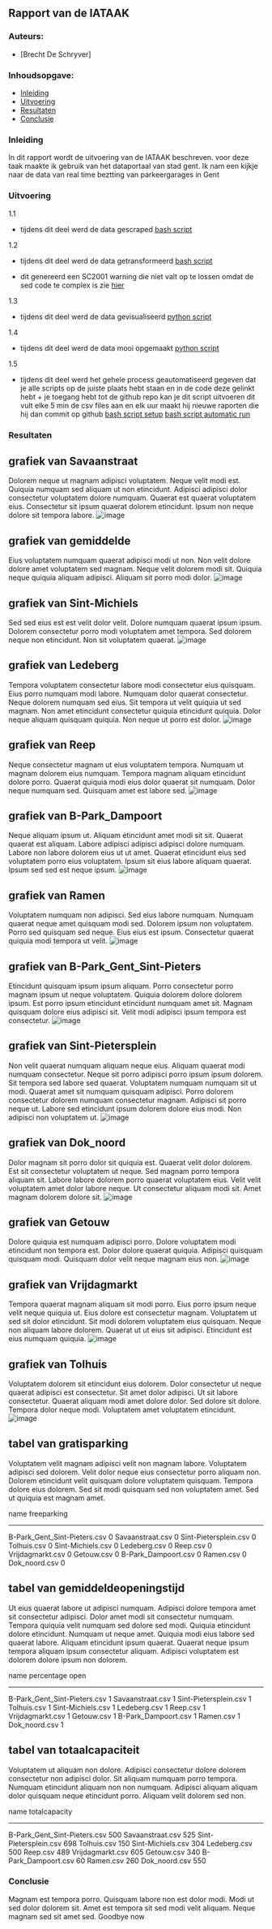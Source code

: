 ## Rapport van de IATAAK
### Auteurs:
 - [Brecht De Schryver]
### Inhoudsopgave:
 - [Inleiding](#inleiding)
 - [Uitvoering](#uitvoering)
 - [Resultaten](#resultaten)
 - [Conclusie](#conclusie)
### Inleiding
In dit rapport wordt de uitvoering van de IATAAK beschreven. voor deze taak maakte ik gebruik van het dataportaal van stad gent. Ik nam een kijkje naar de data van real time beztting van parkeergarages in Gent
### Uitvoering
1.1
 - tijdens dit deel werd de data gescraped
[bash script](https://github.com/BrechtDeSchryver/iataak/blob/main/data-workflow/scripts/webscraper.sh)

1.2
 - tijdens dit deel werd de data getransformeerd
[bash script](https://github.com/BrechtDeSchryver/iataak/blob/main/data-workflow/scripts/transform.sh)

 - dit genereerd een SC2001 warning die niet valt op te lossen omdat de sed code te complex is zie [hier](https://www.shellcheck.net/wiki/SC2001)

1.3
 - tijdens dit deel werd de data gevisualiseerd
[python script](https://github.com/BrechtDeSchryver/iataak/blob/main/data-workflow/scripts/analyse.py)

1.4
 - tijdens dit deel werd de data mooi opgemaakt
[python script](https://github.com/BrechtDeSchryver/iataak/blob/main/data-workflow/scripts/report.py)

1.5
 - tijdens dit deel werd het gehele process geautomatiseerd
gegeven dat je alle scripts op de juiste plaats hebt staan en in de code deze gelinkt hebt + je toegang hebt tot de github repo kan je dit script uitvoeren
dit vult elke 5 min de csv files aan en elk uur maakt hij nieuwe raporten die hij dan commit op github
[bash script setup](https://github.com/BrechtDeSchryver/iataak/blob/main/data-workflow/scripts/setup.sh)
[bash script automatic run](https://github.com/BrechtDeSchryver/iataak/blob/main/data-workflow/scripts/automated.sh)
### Resultaten
## grafiek van Savaanstraat
Dolorem neque ut magnam adipisci voluptatem. Neque velit modi est. Quiquia numquam sed aliquam ut non etincidunt. Adipisci adipisci dolor consectetur voluptatem dolore numquam. Quaerat est quaerat voluptatem eius. Consectetur sit ipsum quaerat dolorem etincidunt. Ipsum non neque dolore sit tempora labore.
![image](https://github.com/BrechtDeSchryver/iataak/blob/main/data-workflow/csvimage/Savaanstraat.csv.png)
## grafiek van gemiddelde
Eius voluptatem numquam quaerat adipisci modi ut non. Non velit dolore dolore amet voluptatem sed magnam. Neque velit dolorem modi sit. Quiquia neque quiquia aliquam adipisci. Aliquam sit porro modi dolor.
![image](https://github.com/BrechtDeSchryver/iataak/blob/main/data-workflow/csvimage/gemiddelde.csv.png)
## grafiek van Sint-Michiels
Sed sed eius est est velit dolor velit. Dolore numquam quaerat ipsum ipsum. Dolorem consectetur porro modi voluptatem amet tempora. Sed dolorem neque non etincidunt. Non sit voluptatem quaerat.
![image](https://github.com/BrechtDeSchryver/iataak/blob/main/data-workflow/csvimage/Sint-Michiels.csv.png)
## grafiek van Ledeberg
Tempora voluptatem consectetur labore modi consectetur eius quisquam. Eius porro numquam modi labore. Numquam dolor quaerat consectetur. Neque dolorem numquam sed eius. Sit tempora ut velit quiquia ut sed magnam. Non amet etincidunt consectetur quiquia etincidunt quiquia. Dolor neque aliquam quisquam quiquia. Non neque ut porro est dolor.
![image](https://github.com/BrechtDeSchryver/iataak/blob/main/data-workflow/csvimage/Ledeberg.csv.png)
## grafiek van Reep
Neque consectetur magnam ut eius voluptatem tempora. Numquam ut magnam dolorem eius numquam. Tempora magnam aliquam etincidunt dolore porro. Quaerat quiquia modi eius dolor quaerat sit numquam. Dolor neque numquam sed. Quisquam amet est labore sed.
![image](https://github.com/BrechtDeSchryver/iataak/blob/main/data-workflow/csvimage/Reep.csv.png)
## grafiek van B-Park_Dampoort
Neque aliquam ipsum ut. Aliquam etincidunt amet modi sit sit. Quaerat quaerat est aliquam. Labore adipisci adipisci adipisci dolore numquam. Labore non labore dolorem eius ut ut amet. Quaerat etincidunt eius sed voluptatem porro eius voluptatem. Ipsum sit eius labore aliquam quaerat. Ipsum sed sed est neque ipsum.
![image](https://github.com/BrechtDeSchryver/iataak/blob/main/data-workflow/csvimage/B-Park_Dampoort.csv.png)
## grafiek van Ramen
Voluptatem numquam non adipisci. Sed eius labore numquam. Numquam quaerat neque amet quisquam modi sed. Dolorem ipsum non voluptatem. Porro sed quisquam sed neque. Eius eius est ipsum. Consectetur quaerat quiquia modi tempora ut velit.
![image](https://github.com/BrechtDeSchryver/iataak/blob/main/data-workflow/csvimage/Ramen.csv.png)
## grafiek van B-Park_Gent_Sint-Pieters
Etincidunt quisquam ipsum ipsum aliquam. Porro consectetur porro magnam ipsum ut neque voluptatem. Quiquia dolorem dolore dolorem ipsum. Est porro ipsum etincidunt etincidunt numquam amet sit. Magnam quisquam dolore eius adipisci sit. Velit modi adipisci ipsum tempora est consectetur.
![image](https://github.com/BrechtDeSchryver/iataak/blob/main/data-workflow/csvimage/B-Park_Gent_Sint-Pieters.csv.png)
## grafiek van Sint-Pietersplein
Non velit quaerat numquam aliquam neque eius. Aliquam quaerat modi numquam consectetur. Neque sit porro adipisci porro ipsum ipsum dolorem. Sit tempora sed labore sed quaerat. Voluptatem numquam numquam sit ut modi. Quaerat amet sit numquam quisquam adipisci. Porro dolorem consectetur dolorem numquam consectetur magnam. Adipisci sit porro neque ut. Labore sed etincidunt ipsum dolorem dolore eius modi. Non adipisci non voluptatem ut.
![image](https://github.com/BrechtDeSchryver/iataak/blob/main/data-workflow/csvimage/Sint-Pietersplein.csv.png)
## grafiek van Dok_noord
Dolor magnam sit porro dolor sit quiquia est. Quaerat velit dolor dolorem. Est sit consectetur voluptatem ut neque. Sed magnam porro tempora aliquam sit. Labore labore dolorem porro quaerat voluptatem eius. Velit velit voluptatem amet dolor labore neque. Ut consectetur aliquam modi sit. Amet magnam dolorem dolore sit.
![image](https://github.com/BrechtDeSchryver/iataak/blob/main/data-workflow/csvimage/Dok_noord.csv.png)
## grafiek van Getouw
Dolore quiquia est numquam adipisci porro. Dolore voluptatem modi etincidunt non tempora est. Dolor dolore quaerat quiquia. Adipisci quisquam quisquam modi. Quisquam dolor velit neque magnam eius non.
![image](https://github.com/BrechtDeSchryver/iataak/blob/main/data-workflow/csvimage/Getouw.csv.png)
## grafiek van Vrijdagmarkt
Tempora quaerat magnam aliquam sit modi porro. Eius porro ipsum neque velit neque quiquia ut. Eius dolore est consectetur magnam. Voluptatem ut sed sit dolor etincidunt. Sit modi dolorem voluptatem eius quisquam. Neque non aliquam labore dolorem. Quaerat ut ut eius sit adipisci. Etincidunt est eius numquam quiquia.
![image](https://github.com/BrechtDeSchryver/iataak/blob/main/data-workflow/csvimage/Vrijdagmarkt.csv.png)
## grafiek van Tolhuis
Voluptatem dolorem sit etincidunt eius dolorem. Dolor consectetur ut neque quaerat adipisci est consectetur. Sit amet dolor adipisci. Ut sit labore consectetur. Quaerat aliquam modi amet dolore dolor. Sed dolore sit dolore. Tempora dolor neque modi. Voluptatem amet voluptatem etincidunt.
![image](https://github.com/BrechtDeSchryver/iataak/blob/main/data-workflow/csvimage/Tolhuis.csv.png)
## tabel van gratisparking
Voluptatem velit magnam adipisci velit non magnam labore. Voluptatem adipisci sed dolorem. Velit dolor neque eius consectetur porro aliquam non. Dolorem etincidunt velit quisquam dolore voluptatem quisquam. Tempora dolore eius dolorem. Sed sit modi quisquam sed non voluptatem amet. Sed ut quiquia est magnam amet.

name                            freeparking
----------------------------  -------------
B-Park_Gent_Sint-Pieters.csv              0
Savaanstraat.csv                          0
Sint-Pietersplein.csv                     0
Tolhuis.csv                               0
Sint-Michiels.csv                         0
Ledeberg.csv                              0
Reep.csv                                  0
Vrijdagmarkt.csv                          0
Getouw.csv                                0
B-Park_Dampoort.csv                       0
Ramen.csv                                 0
Dok_noord.csv                             0
## tabel van gemiddeldeopeningstijd
Ut eius quaerat labore ut adipisci numquam. Adipisci dolore tempora amet sit consectetur adipisci. Dolor amet modi sit consectetur numquam. Tempora quiquia velit numquam sed dolore sed modi. Quiquia etincidunt dolore etincidunt. Numquam ut neque amet. Quiquia modi eius labore sed quaerat labore. Aliquam etincidunt ipsum quaerat. Quaerat neque ipsum tempora aliquam ipsum consectetur aliquam. Adipisci voluptatem est dolorem dolore ipsum non dolorem.

name                            percentage open
----------------------------  -----------------
B-Park_Gent_Sint-Pieters.csv                  1
Savaanstraat.csv                              1
Sint-Pietersplein.csv                         1
Tolhuis.csv                                   1
Sint-Michiels.csv                             1
Ledeberg.csv                                  1
Reep.csv                                      1
Vrijdagmarkt.csv                              1
Getouw.csv                                    1
B-Park_Dampoort.csv                           1
Ramen.csv                                     1
Dok_noord.csv                                 1
## tabel van totaalcapaciteit
Voluptatem ut aliquam non dolore. Adipisci consectetur dolore dolorem consectetur non adipisci dolor. Sit aliquam numquam porro tempora. Numquam etincidunt aliquam non non numquam. Adipisci aliquam aliquam dolor quisquam neque etincidunt porro. Aliquam velit dolorem sed non.

name                            totalcapacity
----------------------------  ---------------
B-Park_Gent_Sint-Pieters.csv              500
Savaanstraat.csv                          525
Sint-Pietersplein.csv                     698
Tolhuis.csv                               150
Sint-Michiels.csv                         304
Ledeberg.csv                              500
Reep.csv                                  489
Vrijdagmarkt.csv                          605
Getouw.csv                                340
B-Park_Dampoort.csv                        60
Ramen.csv                                 260
Dok_noord.csv                             550
### Conclusie
Magnam est tempora porro. Quisquam labore non est dolor modi. Modi ut sed dolor dolorem sit. Amet est tempora sit sed modi velit aliquam. Neque magnam sed sit amet sed.
Goodbye now